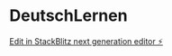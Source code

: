 # DeutschLernen

[Edit in StackBlitz next generation editor ⚡️](https://stackblitz.com/~/github.com/prabathjayatissa/DeutschLernen)
